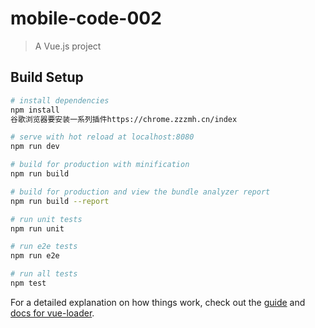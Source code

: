 # mobile-code-002

> A Vue.js project

## Build Setup

``` bash
# install dependencies
npm install
谷歌浏览器要安装一系列插件https://chrome.zzzmh.cn/index

# serve with hot reload at localhost:8080
npm run dev

# build for production with minification
npm run build

# build for production and view the bundle analyzer report
npm run build --report

# run unit tests
npm run unit

# run e2e tests
npm run e2e

# run all tests
npm test
```

For a detailed explanation on how things work, check out the [guide](http://vuejs-templates.github.io/webpack/) and [docs for vue-loader](http://vuejs.github.io/vue-loader).
